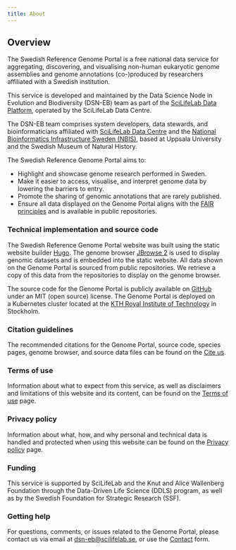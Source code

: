 ```yaml
---
title: About
---
```


## Overview

The Swedish Reference Genome Portal is a free national data service for aggregating, discovering, and visualising non-human eukaryotic genome assemblies and genome annotations (co-)produced by researchers affiliated with a Swedish institution.

This service is developed and maintained by the Data Science Node in Evolution and Biodiversity (DSN-EB) team as part of the <a href="https://data.scilifelab.se" target="_blank">SciLifeLab Data Platform</a>, operated by the SciLifeLab Data Centre.

The DSN-EB team comprises system developers, data stewards, and bioinformaticians affiliated with <a href="https://www.scilifelab.se/data/" target="_blank">SciLifeLab Data Centre</a> and the <a href="https://nbis.se" target="_blank">National Bioinformatics Infrastructure Sweden (NBIS)</a>, based at Uppsala University and the Swedish Museum of Natural History.

The Swedish Reference Genome Portal aims to:

- Highlight and showcase genome research performed in Sweden.
- Make it easier to access, visualise, and interpret genome data by lowering the barriers to entry.
- Promote the sharing of genomic annotations that are rarely published.
- Ensure all data displayed on the Genome Portal aligns with the <a href="https://www.go-fair.org/fair-principles/" target="_blank">FAIR principles</a> and is available in public repositories.

### Technical implementation and source code

The Swedish Reference Genome Portal website was built using the static website builder <a href="https://gohugo.io/" target="_blank">Hugo</a>. The genome browser <a href="https://jbrowse.org/jb2/" target="_blank">JBrowse 2</a> is used to display genomic datasets and is embedded into the static website. All data shown on the Genome Portal is sourced from public repositories. We retrieve a copy of this data from the repositories to display on the genome browser.

The source code for the Genome Portal is publicly available on <a href="https://github.com/ScilifelabDataCentre/genome-portal" target="_blank">GitHub</a> under an MIT (open source) license. The Genome Portal is deployed on a Kubernetes cluster located at the <a href="https://www.kth.se/" target="_blank">KTH Royal Institute of Technology</a> in Stockholm.

### Citation guidelines

The recommended citations for the Genome Portal, source code, species pages, genome browser, and source data files can be found on the <a href="/citation" target="_blank">Cite us</a>.

### Terms of use

Information about what to expect from this service, as well as disclaimers and limitations of this website and its content, can be found on the <a href="/terms" target="_blank">Terms of use</a> page.

### Privacy policy

Information about what, how, and why personal and technical data is handled and protected when using this website can be found on the <a href="/privacy" target="_blank">Privacy policy</a> page.

### Funding

This service is supported by SciLifeLab and the Knut and Alice Wallenberg Foundation through the Data-Driven Life Science (DDLS) program, as well as by the Swedish Foundation for Strategic Research (SSF).

### Getting help

For questions, comments, or issues related to the Genome Portal, please contact us via email at [dsn-eb@scilifelab.se](mailto:dsn-eb@scilifelab.se), or use the <a href="/contact" target="_blank">Contact</a> form.
